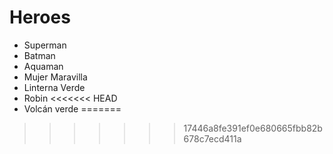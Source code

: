 # Heroes

* Superman
* Batman
* Aquaman
* Mujer Maravilla
* Linterna Verde
* Robin
<<<<<<< HEAD
* Volcán verde
=======
>>>>>>> 17446a8fe391ef0e680665fbb82b678c7ecd411a

